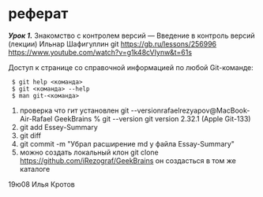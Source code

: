 # реферат

***Урок 1.*** Знакомство с контролем версий — Введение в контроль версий (лекции)
Ильнар Шафигуллин
git https://gb.ru/lessons/256996
https://www.youtube.com/watch?v=g1k48cVIynw&t=61s

Доступ к странице со справочной информацией по любой Git-команде:

```
 $ git help <команда>
 $ git <команда> --help
 $ man git-<команда>
```

1. проверка что гит установлен git --versionrafaelrezyapov@MacBook-Air-Rafael GeekBrains % git --version
   git version 2.32.1 (Apple Git-133)
2. git add Essey-Summary
3. git diff
4. git commit -m "Убрал расширение md у файла Essay-Summary"
5. можно создать локальный клон git clone https://github.com/iRezograf/GeekBrains он создасться в том же каталоге

19ю08 Илья Кротов
